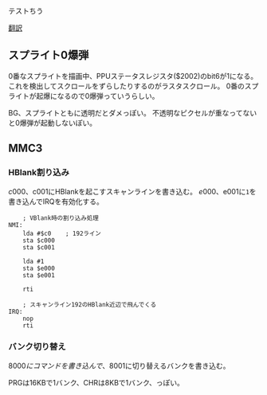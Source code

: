 テストちう

[翻訳](trans/index.md)

## スプライト0爆弾

0番なスプライトを描画中、PPUステータスレジスタ($2002)のbit6が1になる。
これを検出してスクロールをずらしたりするのがラスタスクロール。
0番のスプライトが起爆になるので0爆弾っていうらしい。

BG、スプライトともに透明だとダメっぽい。
不透明なピクセルが重なってないと0爆弾が起動しないぽい。

## MMC3

### HBlank割り込み

$c000、$c001にHBlankを起こすスキャンラインを書き込む。
$e000、$e001に`1`を書き込んでIRQを有効化する。

```
	; VBlank時の割り込み処理
NMI:
	lda #$c0	; 192ライン
	sta $c000
	sta $c001

	lda #1
	sta $e000
	sta $e001
	
	rti

	; スキャンライン192のHBlank近辺で飛んでくる
IRQ:
	nop
	rti
```

### バンク切り替え

$8000にコマンドを書き込んで、$8001に切り替えるバンクを書き込む。

PRGは16KBで1バンク、CHRは8KBで1バンク、っぽい。
